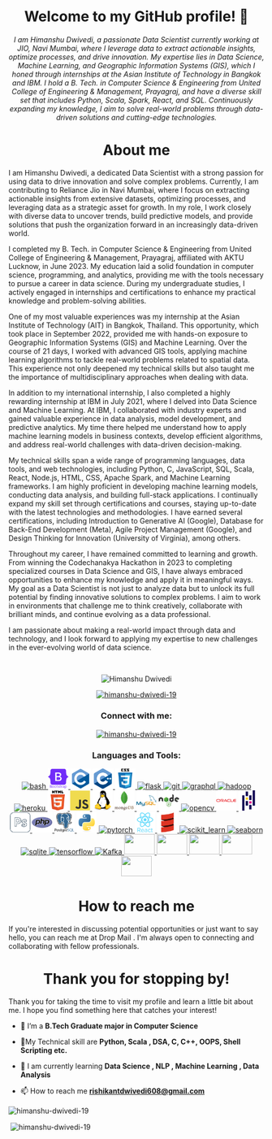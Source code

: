 <h1 align="center">Welcome to my GitHub profile! 👋</h1>
<h6 align="center">I am Himanshu Dwivedi, a passionate Data Scientist currently working at JIO, Navi Mumbai, where I leverage data to extract actionable insights, optimize processes, and drive innovation. My expertise lies in Data Science, Machine Learning, and Geographic Information Systems (GIS), which I honed through internships at the Asian Institute of Technology in Bangkok and IBM. I hold a B. Tech. in Computer Science & Engineering from United College of Engineering & Management, Prayagraj, and have a diverse skill set that includes Python, Scala, Spark, React, and SQL. Continuously expanding my knowledge, I aim to solve real-world problems through data-driven solutions and cutting-edge technologies.</h6>

<h1 align="center">About me</h1>
<p>I am Himanshu Dwivedi, a dedicated Data Scientist with a strong passion for using data to drive innovation and solve complex problems. Currently, I am contributing to Reliance Jio in Navi Mumbai, where I focus on extracting actionable insights from extensive datasets, optimizing processes, and leveraging data as a strategic asset for growth. In my role, I work closely with diverse data to uncover trends, build predictive models, and provide solutions that push the organization forward in an increasingly data-driven world.

I completed my B. Tech. in Computer Science & Engineering from United College of Engineering & Management, Prayagraj, affiliated with AKTU Lucknow, in June 2023. My education laid a solid foundation in computer science, programming, and analytics, providing me with the tools necessary to pursue a career in data science. During my undergraduate studies, I actively engaged in internships and certifications to enhance my practical knowledge and problem-solving abilities.

One of my most valuable experiences was my internship at the Asian Institute of Technology (AIT) in Bangkok, Thailand. This opportunity, which took place in September 2022, provided me with hands-on exposure to Geographic Information Systems (GIS) and Machine Learning. Over the course of 21 days, I worked with advanced GIS tools, applying machine learning algorithms to tackle real-world problems related to spatial data. This experience not only deepened my technical skills but also taught me the importance of multidisciplinary approaches when dealing with data.

In addition to my international internship, I also completed a highly rewarding internship at IBM in July 2021, where I delved into Data Science and Machine Learning. At IBM, I collaborated with industry experts and gained valuable experience in data analysis, model development, and predictive analytics. My time there helped me understand how to apply machine learning models in business contexts, develop efficient algorithms, and address real-world challenges with data-driven decision-making.

My technical skills span a wide range of programming languages, data tools, and web technologies, including Python, C, JavaScript, SQL, Scala, React, Node.js, HTML, CSS, Apache Spark, and Machine Learning frameworks. I am highly proficient in developing machine learning models, conducting data analysis, and building full-stack applications. I continually expand my skill set through certifications and courses, staying up-to-date with the latest technologies and methodologies. I have earned several certifications, including Introduction to Generative AI (Google), Database for Back-End Development (Meta), Agile Project Management (Google), and Design Thinking for Innovation (University of Virginia), among others.

Throughout my career, I have remained committed to learning and growth. From winning the Codechanakya Hackathon in 2023 to completing specialized courses in Data Science and GIS, I have always embraced opportunities to enhance my knowledge and apply it in meaningful ways. My goal as a Data Scientist is not just to analyze data but to unlock its full potential by finding innovative solutions to complex problems. I aim to work in environments that challenge me to think creatively, collaborate with brilliant minds, and continue evolving as a data professional.

I am passionate about making a real-world impact through data and technology, and I look forward to applying my expertise to new challenges in the ever-evolving world of data science.</p>




<div id="header" align="center">
  <img src="" width="500"/>
</div>


<p align="center"> <img src="https://komarev.com/ghpvc/?username=himsndhu-dwivedi-19&label=Profile%20views&color=0e75b6&style=flat" alt="Himanshu Dwivedi" /> </p>

<p align="center"> <a href="https://github.com/ryo-ma/github-profile-trophy"><img src="https://github-profile-trophy.vercel.app/?username=himanshu-dwivedi-19" alt="himanshu-dwivedi-19" /></a> </p>
<h3 align="center">Connect with me:</h3>
<p align="center">
  <a href="https://linkedin.com/in/himanshu-dwivedi-19" target="blank"><img align="center" src="https://www.vectorlogo.zone/logos/linkedin/linkedin-tile.svg" alt="himanshu-dwivedi-19" height="45" width="45" /></a>
   
</p><h3 align="center">Languages and Tools:</h3><p align="center">  <a href="https://www.gnu.org/software/bash/" target="_blank" rel="noreferrer"> <img src="https://www.vectorlogo.zone/logos/gnu_bash/gnu_bash-ar21.svg" alt="bash" width="60" height="40"/> </a> <a href="https://getbootstrap.com" target="_blank" rel="noreferrer"> <img src="https://raw.githubusercontent.com/devicons/devicon/master/icons/bootstrap/bootstrap-plain-wordmark.svg" alt="bootstrap" width="40" height="40"/> </a> <a href="https://www.cprogramming.com/" target="_blank" rel="noreferrer"> <img src="https://raw.githubusercontent.com/devicons/devicon/master/icons/c/c-original.svg" alt="c" width="40" height="40"/> </a>
  <a href="https://www.w3schools.com/cpp/" target="_blank" rel="noreferrer"> <img src="https://raw.githubusercontent.com/devicons/devicon/master/icons/cplusplus/cplusplus-original.svg" alt="cplusplus" width="40" height="40"/> </a> 
<a href="https://www.w3schools.com/css/" target="_blank" rel="noreferrer"> <img src="https://raw.githubusercontent.com/devicons/devicon/master/icons/css3/css3-original-wordmark.svg" alt="css3" width="40" height="40"/> </a> <a href="https://flask.palletsprojects.com/" target="_blank" rel="noreferrer"> <img src="https://www.vectorlogo.zone/logos/pocoo_flask/pocoo_flask-icon.svg" alt="flask" width="40" height="40"/> </a>  <a href="https://git-scm.com/" target="_blank" rel="noreferrer"> <img src="https://www.vectorlogo.zone/logos/git-scm/git-scm-icon.svg" alt="git" width="40" height="40"/> </a> 
<a href="https://graphql.org" target="_blank" rel="noreferrer"> <img src="https://www.vectorlogo.zone/logos/graphql/graphql-icon.svg" alt="graphql" width="40" height="40"/> </a> 
<a href="https://hadoop.apache.org/" target="_blank" rel="noreferrer"> <img src="https://www.vectorlogo.zone/logos/apache_hadoop/apache_hadoop-icon.svg" alt="hadoop" width="40" height="40"/> </a> 
<a href="https://heroku.com" target="_blank" rel="noreferrer"> <img src="https://www.vectorlogo.zone/logos/heroku/heroku-icon.svg" alt="heroku" width="40" height="40"/> </a> 
<a href="https://www.w3.org/html/" target="_blank" rel="noreferrer"> <img src="https://raw.githubusercontent.com/devicons/devicon/master/icons/html5/html5-original-wordmark.svg" alt="html5" width="40" height="40"/> </a> 
    <a href="https://developer.mozilla.org/en-US/docs/Web/JavaScript" target="_blank" rel="noreferrer"> <img src="https://raw.githubusercontent.com/devicons/devicon/master/icons/javascript/javascript-original.svg" alt="javascript" width="40" height="40"/> </a> 
  <a href="https://www.linux.org/" target="_blank" rel="noreferrer"> <img src="https://raw.githubusercontent.com/devicons/devicon/master/icons/linux/linux-original.svg" alt="linux" width="40" height="40"/> </a> 
  <a href="https://www.mongodb.com/" target="_blank" rel="noreferrer"> <img src="https://raw.githubusercontent.com/devicons/devicon/master/icons/mongodb/mongodb-original-wordmark.svg" alt="mongodb" width="40" height="40"/> </a>  
  <a href="https://www.mysql.com/" target="_blank" rel="noreferrer"> <img src="https://raw.githubusercontent.com/devicons/devicon/master/icons/mysql/mysql-original-wordmark.svg" alt="mysql" width="40" height="40"/> </a> <a href="https://nodejs.org" target="_blank" rel="noreferrer"> <img src="https://raw.githubusercontent.com/devicons/devicon/master/icons/nodejs/nodejs-original-wordmark.svg" alt="nodejs" width="40" height="40"/> </a> <a href="https://opencv.org/" target="_blank" rel="noreferrer"> <img src="https://www.vectorlogo.zone/logos/opencv/opencv-icon.svg" alt="opencv" width="40" height="40"/> </a> <a href="https://www.oracle.com/" target="_blank" rel="noreferrer"> <img src="https://raw.githubusercontent.com/devicons/devicon/master/icons/oracle/oracle-original.svg" alt="oracle" width="40" height="40"/> </a> 
  <a href="https://pandas.pydata.org/" target="_blank" rel="noreferrer"> <img src="https://raw.githubusercontent.com/devicons/devicon/2ae2a900d2f041da66e950e4d48052658d850630/icons/pandas/pandas-original.svg" alt="pandas" width="40" height="40"/> </a> 
<a href="https://www.photoshop.com/en" target="_blank" rel="noreferrer"> <img src="https://raw.githubusercontent.com/devicons/devicon/master/icons/photoshop/photoshop-line.svg" alt="photoshop" width="40" height="40"/> </a> 
  <a href="https://www.php.net" target="_blank" rel="noreferrer"> <img src="https://raw.githubusercontent.com/devicons/devicon/master/icons/php/php-original.svg" alt="php" width="40" height="40"/> </a> 
  <a href="https://www.postgresql.org" target="_blank" rel="noreferrer"> <img src="https://raw.githubusercontent.com/devicons/devicon/master/icons/postgresql/postgresql-original-wordmark.svg" alt="postgresql" width="40" height="40"/> </a> 
   <a href="https://www.python.org" target="_blank" rel="noreferrer"> <img src="https://raw.githubusercontent.com/devicons/devicon/master/icons/python/python-original.svg" alt="python" width="40" height="40"/> </a> 
  <a href="https://pytorch.org/" target="_blank" rel="noreferrer"> <img src="https://www.vectorlogo.zone/logos/pytorch/pytorch-icon.svg" alt="pytorch" width="40" height="40"/> </a> 
  <a href="https://reactjs.org/" target="_blank" rel="noreferrer"> <img src="https://raw.githubusercontent.com/devicons/devicon/master/icons/react/react-original-wordmark.svg" alt="react" width="40" height="40"/> </a> 
  <a href="https://www.scala-lang.org" target="_blank" rel="noreferrer"> <img src="https://raw.githubusercontent.com/devicons/devicon/master/icons/scala/scala-original.svg" alt="scala" width="40" height="40"/> </a> 
  <a href="https://scikit-learn.org/" target="_blank" rel="noreferrer"> <img src="https://upload.wikimedia.org/wikipedia/commons/0/05/Scikit_learn_logo_small.svg" alt="scikit_learn" width="40" height="40"/> </a> 
  <a href="https://seaborn.pydata.org/" target="_blank" rel="noreferrer"> <img src="https://seaborn.pydata.org/_images/logo-mark-lightbg.svg" alt="seaborn" width="40" height="40"/> </a> 
    <a href="https://www.sqlite.org/" target="_blank" rel="noreferrer"> <img src="https://www.vectorlogo.zone/logos/sqlite/sqlite-icon.svg" alt="sqlite" width="40" height="40"/> </a> 
  <a href="https://www.tensorflow.org" target="_blank" rel="noreferrer"> <img src="https://www.vectorlogo.zone/logos/tensorflow/tensorflow-icon.svg" alt="tensorflow" width="40" height="40"/> </a>  
  <a href="https://kafka.apache.org/" target="_blank" rel="noreferrer"> <img src="https://www.vectorlogo.zone/logos/apache_kafka/apache_kafka-icon.svg" alt="Kafka" width="40" height="40"/> </a>  
  <a href="https://spark.apache.org/" target="_blank" rel="noreferrer"> <img src="https://www.vectorlogo.zone/logos/apache_spark/apache_spark-ar21.svg" width="60" height="40"/> </a> 
  <a href="https://www.databricks.com/" target="_blank" rel="noreferrer"> <img src="https://www.vectorlogo.zone/logos/databricks/databricks-ar21.svg"  width="60" height="40"/> </a>
 <a href="https://airflow.apache.org/" target="_blank" rel="noreferrer"> <img src="https://upload.vectorlogo.zone/logos/apache_airflow/images/9c14446f-4cdc-4b19-9290-c753fc20fb2a.svg"  width="60" height="40"/> </a>
 <a href="https://hive.apache.org/" target="_blank" rel="noreferrer"> <img src="https://www.vectorlogo.zone/logos/apache_hive/apache_hive-icon.svg"  width="60" height="40"/> </a>
 <a href="https://druid.apache.org/" target="_blank" rel="noreferrer"> <img src="https://www.vectorlogo.zone/logos/druidio/druidio-ar21.svg"  width="60" height="40"/> </a>

</p>



<h1 align="center">How to reach me</h1>
<p>If you're interested in discussing potential opportunities or just want to say hello, you can reach me at <a mailto="">Drop Mail</a> . I'm always open to connecting and collaborating with fellow professionals.</p>

<h1 align="center">Thank you for stopping by!</h1>
<p>Thank you for taking the time to visit my profile and learn a little bit about me. I hope you find something here that catches your interest!</p>

  </p></h6>

- 🚀 I’m a **B.Tech Graduate major in Computer Science**

- 👨My Technical skill are **Python, Scala , DSA, C, C++, OOPS, Shell Scripting etc.**

- 💬 I am currently learning **Data Science , NLP , Machine Learning , Data Analysis**

- 📫 How to reach me **rishikantdwivedi608@gmail.com**


<p><img align="center" src="https://github-readme-stats.vercel.app/api/top-langs?username=himanshu-dwivedi-19&show_icons=true&locale=en&layout=compact" alt="himanshu-dwivedi-19" /></p>

<p>&nbsp;<img align="center" src="https://github-readme-stats.vercel.app/api?username=himanshu-dwivedi-19&show_icons=true&locale=en" alt="himanshu-dwivedi-19" /></p>

